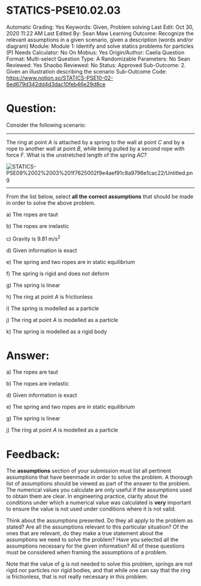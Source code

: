 # STATICS-PSE10.02.03

Automatic Grading: Yes
Keywords: Given, Problem solving
Last Edit: Oct 30, 2020 11:22 AM
Last Edited By: Sean Maw
Learning Outcome: Recognize the relevant assumptions in a given scenario, given a description (words and/or diagram)
Module: Module 1: Identify and solve statics problems for particles (P)
Needs Calculator: No
On Mobius: Yes
Origin/Author: Caelia
Question Format: Multi-select
Question Type: A
Randomizable Parameters: No
Sean Reviewed: Yes
Shaobo Reviewed: No
Status: Approved
Sub-Outcome: 2. Given an illustration describing the scenario
Sub-Outcome Code: https://www.notion.so/STATICS-PSE10-02-6ed679d342dd4d3dac10feb46e29d8ce

# Question:

Consider the following scenario:

---

The ring at point $A$ is attached by a spring to the wall at point $C$ and by a rope to another wall at point $B$, while being pulled by a second rope with force $F$. What is the unstretched length of the spring $AC$?

![STATICS-PSE09%2002%2003%201f7625002f9e4aef91c8a9796e1cac22/Untitled.png](STATICS-PSE09%2002%2003%201f7625002f9e4aef91c8a9796e1cac22/Untitled.png)

---

From the list below, select **all the correct assumptions** that should be made in order to solve the above problem. 

a) The ropes are taut

b) The ropes are inelastic

c) Gravity is $9.81\;\mathrm{m/s^2}$

d) Given information is exact

e) The spring and two ropes are in static equilibrium

f) The spring is rigid and does not deform

g) The spring is linear

h) The ring at point $A$ is frictionless

i) The spring is modelled as a particle

j) The ring at point $A$ is modelled as a particle

k) The spring is modelled as a rigid body

# Answer:

a) The ropes are taut

b) The ropes are inelastic

d) Given information is exact

e) The spring and two ropes are in static equilibrium

g) The spring is linear

j) The ring at point $A$ is modelled as a particle

# Feedback:

The **assumptions** section of your submission must list all pertinent assumptions that have beenmade in order to solve the problem. A thorough list of assumptions should be viewed as part of the answer to the problem. The numerical values you calculate are only useful if the assumptions used to obtain them are clear. In engineering practice, clarity about the conditions under which a numerical value was calculated is **very** important to ensure the value is not used under conditions where it is not valid.

Think about the assumptions presented. Do they all apply to the problem as stated? Are all the assumptions relevant to this particular situation? Of the ones that are relevant, do they make a true statement about the assumptions we need to solve the problem? Have you selected all the assumptions necessary for the given information? All of these questions must be considered when framing the assumptions of a problem. 

Note that the value of g is not needed to solve this problem, springs are not rigid nor particles nor rigid bodies, and that while one can say that the ring is frictionless, that is not really necessary in this problem.